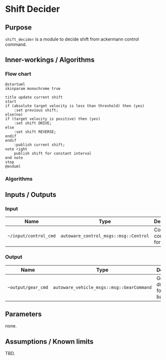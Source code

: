 # Shift Decider

## Purpose

`shift_decider` is a module to decide shift from ackermann control command.

## Inner-workings / Algorithms

### Flow chart

```plantuml
@startuml
skinparam monochrome true

title update current shift
start
if (absolute target velocity is less than threshold) then (yes)
    :set previous shift;
else(no)
if (target velocity is positive) then (yes)
    :set shift DRIVE;
else
    :set shift REVERSE;
endif
endif
    :publish current shift;
note right
    publish shift for constant interval
end note
stop
@enduml
```

### Algorithms

## Inputs / Outputs

### Input

| Name                  | Type                                  | Description                  |
| --------------------- | ------------------------------------- | ---------------------------- |
| `~/input/control_cmd` | `autoware_control_msgs::msg::Control` | Control command for vehicle. |

### Output

| Name               | Type                                      | Description                        |
| ------------------ | ----------------------------------------- | ---------------------------------- |
| `~output/gear_cmd` | `autoware_vehicle_msgs::msg::GearCommand` | Gear for drive forward / backward. |

## Parameters

none.

## Assumptions / Known limits

TBD.
